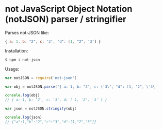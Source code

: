# not JavaScript Object Notation (notJSON) parser / stringifier

Parses not-JSON like:

```js
{ a: 1, b: "2", c: '3', "d": [1, "2", '3'] }
```

Installation:

```sh
$ npm i not-json
```

Usage:

```js
var notJSON = require('not-json')

var obj = notJSON.parse('{ a: 1, b: "2", c: \'3\', "d": [1, "2", \'3\'] }')

console.log(obj)
// { a: 1, b: '2', c: '3', d: [ 1, '2', '3' ] }

var json = notJSON.stringify(obj)

console.log(json)
// {"a":1,"b":"2","c":"3","d":[1,"2","3"]}
```